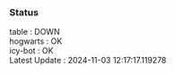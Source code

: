 ### Status


table : DOWN  
hogwarts : OK  
icy-bot : OK  
Latest Update : 2024-11-03 12:17:17.119278
